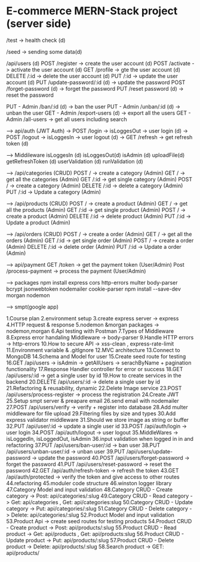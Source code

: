 # E-commerce MERN-Stack project (server side)

/test -> health check (d)

/seed -> sending some data(d)

/api/users (d)
POST /register -> create the user account (d)
POST /activate -> activate the user account (d)
GET /profile -> gte the user account (d)
DELETE /:id -> delete the user account (d)
PUT /:id -> update the user account (d)
PUT /update-password/:id (d) -> update the password
POST /forget-password (d) -> forget the password
PUT /reset password (d) -> reset the password

PUT - Admin /ban/:id (d) -> ban the user
PUT - Admin /unban/:id (d) -> unban the user
GET - Admin /export-users (d) -> export all the users
GET - Admin /all-users -> get all users including search

--> api/auth (JWT Auth)
-> POST /login -> isLoggesOut -> user login (d)
-> POST /logout -> isLoggesIn -> user logout (d)
-> GET /refresh -> get refresh token (d)

--> Middileware
isLoggesIn (d)
isLoggesOut(d)
isAdmin (d)
uploadFile(d)
getRefreshToken (d)
userValidation (d)
runValidation (d)

--> /api/categories (CRUD)
POST / -> create a category (Admin)
GET / -> get all the categories (Admin)
GET /:id -> get single category (Admin)
POST / -> create a category (Admin)
DELETE /:id -> delete a category (Admin)
PUT /:id -> Update a category (Admin)

--> /api/products (CRUD)
POST / -> create a product (Admin)
GET / -> get all the products (Admin)
GET /:id -> get single product (Admin)
POST / -> create a product (Admin)
DELETE /:id -> delete product (Admin)
PUT /:id -> Update a product (Admin)

--> /api/orders (CRUD)
POST / -> create a order (Admin)
GET / -> get all the orders (Admin)
GET /:id -> get single order (Admin)
POST / -> create a order (Admin)
DELETE /:id -> delete order (Admin)
PUT /:id -> Update a order (Admin)

--> api/payment
GET /token -> get the payment token (User/Admin)
Post /process-payment -> process the payment (User/Admin)

--> packages
npm install express cors http-errors multer body-parser bcrypt jsonwebtoken nodemailer cookie-parser
npm install --save-dev morgan nodemon

--> smpt(google app)
<!-- smtp username : mahfuzztwohaa@gmail.com -->
<!-- smpt password : pohyyvmzybjcbrmm -->

1.Course plan
2.environment setup
3.create express server -> express
4.HTTP request & response
5.nodemon &morgan packages -> nodemon,morgan
6.Api testing with Postman
7.Types of Middleware
8.Express error handaling Middleware -> body-parser
9.Handle HTTP errors -> http-errors
10.How to secure API -> xss-clean , express-rate-limit
11.Environment variable & .gitIgnore
12.MVC architecture
13.Connect to MongoDB
14.Schema and Model for user
15.Create seed route for testing
16.GET /api/users -> isAdmin -> getAllUsers -> serachByName + pagination functionality
17.Response Handler controller for error or success
18.GET /api/users/:id -> get a single user by id
19.How to create services in the backend
20.DELETE /api/users/:id -> delete a single user by id
21.Refactoring & reusability, dynamic
22.Delete Image service
23.POST /api/users/process-register -> process the registration
24.Create JWT
25.Setup smpt server & preapare email
26.send email with nodemailer
27.POST /api/users/verify -> verify + register into database
28.Add multer middleware for file upload
29.Filtering files by size and types
30.Add express validator middleware
31.Should we store image as string or buffer
32.PUT /api/user/:id -> update a single user id
33.POST /api/auth/login -> user login
34.POST /api/auth/logout -> user logout
35.MiddleWares -> isLoggedIn, isLoggedOut, isAdmin
36.input validation when logged in in and refactoring
37.PUT /api/users/ban-user/:id -> ban user
38.PUT /api/users/unban-user/:id -> unban user
39.PUT /api/users/update-password -> update the password
40.POST /api/users/forget-password -> forget the password
41.PUT /api/users/reset-password -> reset the password
42.GET /api/auth/refresh-token -> refresh the token
43.GET /api/auth/protected -> verify the token and give access to other routes
44.refactoring
45.moduler code structure
46.winston logger library
47.Category Model and input validation
48.Category CRUD - Create category -> Post: api/categories/:slug
49.Category CRUD - Read category -> Get: api/categories , Get: api/categories:slug
50.Category CRUD - Update category -> Put: api/categories/:slug
51.Category CRUD - Delete category -> Delete: api/categories/:slug
52.Product Model and input validation
53.Product Api -> create seed routes for testing products
54.Product CRUD - Create product -> Post: api/products/:slug
55.Product CRUD - Read product -> Get: api/products , Get: api/products:slug
56.Product CRUD - Update product -> Put: api/products/:slug
57.Product CRUD - Delete product -> Delete: api/products/:slug
58.Search product -> GET: api/products/
